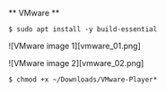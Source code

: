 ** VMware **
```
$ sudo apt install -y build-essential
```
![VMware image 1][vmware_01.png]

![VMware image 2][vmware_02.png]

```
$ chmod +x ~/Downloads/VMware-Player*
```
